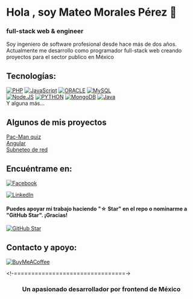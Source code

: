 
# Hola , soy Mateo Morales Pérez 👋
### full-stack web & engineer

Soy ingeniero de software profesional desde hace más de dos años.
Actualmente me desarrollo como programador full-stack web creando proyectos para el sector publico en México

## Tecnologías:
[![PHP](https://img.shields.io/badge/php-000?style=for-the-badge&logo=php&logoColor=white&labelColor=#733499)]()
[![JavaScript](https://img.shields.io/badge/JavaScript-F7DF1E?style=for-the-badge&logo=javascript&logoColor=white&labelColor=101010)]()
[![ORACLE](https://img.shields.io/badge/ORACLE-4479A1?style=for-the-badge&logo=oracle&logoColor=white&labelColor=101010)]()
[![MySQL](https://img.shields.io/badge/MySQL-4479A1?style=for-the-badge&logo=mysql&logoColor=white&labelColor=101010)]()
</br>
[![Node.JS](https://img.shields.io/badge/Node.JS-339933?style=for-the-badge&logo=node.js&logoColor=white&labelColor=101010)]()
[![PYTHON](https://img.shields.io/badge/python-007396?style=for-the-badge&logo=java&logoColor=white&labelColor=blue)]()
[![MongoDB](https://img.shields.io/badge/MongoDB-47A248?style=for-the-badge&logo=mongodb&logoColor=white&labelColor=101010)]()
[![Java](https://img.shields.io/badge/Java-007396?style=for-the-badge&logo=java&logoColor=white&labelColor=101010)]()
</br>
Y alguna más...
## Algunos de mis proyectos
<a href="https://mateomoralesp.github.io/Pac-Man/">Pac-Man quiz</a>
<br>
<a href="https://mateomoralesp.github.io/Angular-base/">Angular</a>
<br>
<a href="https://mateomoralesp.github.io/subneteo/">Subneteo de red</a>
## Encuéntrame en:

[![Facebook](https://img.shields.io/badge/Facebook-@Mateo-1877F2?style=for-the-badge&logo=facebook&logoColor=white&labelColor=101010)](https://www.facebook.com/profile.php?id=100052531386969)
</br>

[![LinkedIn](https://img.shields.io/badge/LinkedIn-mateo-0077B5?style=for-the-badge&logo=linkedin&logoColor=white&labelColor=101010)](https://www.linkedin.com/in/mateo-morales-p/)



#### Puedes apoyar mi trabajo haciendo "☆ Star" en el repo o nominarme a "GitHub Star". ¡Gracias!

[![GitHub Star](https://img.shields.io/badge/GitHub-Nominar_a_star-yellow?style=for-the-badge&logo=github&logoColor=white&labelColor=101010)](https://stars.github.com/nominate/)


## Contacto y apoyo:


[![BuyMeACoffee](https://img.shields.io/badge/Buy_Me_A_Coffee-apoya_mi_trabajo-FFDD00?style=for-the-badge&logo=buy-me-a-coffee&logoColor=white&labelColor=101010)](https://www.buymeacoffee.com/MateoM)


<!-================================->
<h3 align="center">Un apasionado desarrollador por frontend de México</h3>

